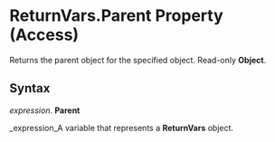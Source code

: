 
# ReturnVars.Parent Property (Access)

Returns the parent object for the specified object. Read-only  **Object**.


## Syntax

 _expression_. **Parent**

 _expression_A variable that represents a  **ReturnVars** object.

